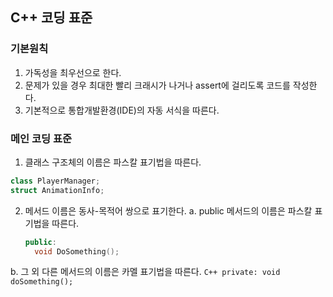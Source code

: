 ## C++ 코딩 표준

### 기본원칙
1. 가독성을 최우선으로 한다.
2. 문제가 있을 경우 최대한 빨리 크래시가 나거나 assert에 걸리도록 코드를 작성한다.
3. 기본적으로 통합개발환경(IDE)의 자동 서식을 따른다.

### 메인 코딩 표준
1. 클래스 구조체의 이름은 파스칼 표기법을 따른다.
  ```C++
  class PlayerManager;
  struct AnimationInfo;
  ```
2. 메서드 이름은 동사-목적어 쌍으로 표기한다.
  a. public 메서드의 이름은 파스칼 표기법을 따른다.
    ```C++
    public:
      void DoSomething();
    ```
  b. 그 외 다른 메서드의 이름은 카멜 표기법을 따른다.
    ```C++
    private:
      void doSomething();
    ```
